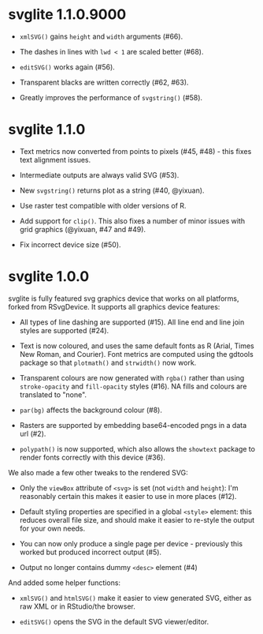 # svglite 1.1.0.9000

* `xmlSVG()` gains `height` and `width` arguments (#66).

* The dashes in lines with `lwd < 1` are scaled better (#68).

* `editSVG()` works again (#56).

* Transparent blacks are written correctly (#62, #63).

* Greatly improves the performance of `svgstring()` (#58).

# svglite 1.1.0

* Text metrics now converted from points to pixels (#45, #48) - this
  fixes text alignment issues.

* Intermediate outputs are always valid SVG (#53).

* New `svgstring()` returns plot as a string (#40, @yixuan).

* Use raster test compatible with older versions of R.

* Add support for `clip()`. This also fixes a number of minor issues with
  grid graphics (@yixuan, #47 and #49).

* Fix incorrect device size (#50).

# svglite 1.0.0

svglite is fully featured svg graphics device that works on all platforms, forked from RSvgDevice. It supports all graphics device features:

* All types of line dashing are supported (#15). All line end and line join 
  styles are supported (#24).

* Text is now coloured, and uses the same default fonts as R (Arial, 
  Times New Roman, and Courier). Font metrics are computed using the 
  gdtools package so that `plotmath()` and `strwidth()` now work.

* Transparent colours are now generated with `rgba()` rather than using 
  `stroke-opacity` and `fill-opacity` styles (#16). NA fills and colours are 
  translated to "none".

* `par(bg)` affects the background colour (#8).

* Rasters are supported by embedding base64-encoded pngs in a data url (#2).

* `polypath()` is now supported, which also allows the `showtext` package to 
  render fonts correctly with this device (#36).

We also made a few other tweaks to the rendered SVG:

* Only the `viewBox` attribute of `<svg>` is set (not `width` and `height`):
  I'm reasonably certain this makes it easier to use in more places (#12).

* Default styling properties are specified in a global `<style>` element:
  this reduces overall file size, and should make it easier to re-style
  the output for your own needs.

* You can now only produce a single page per device - previously this worked
  but produced incorrect output (#5).

* Output no longer contains dummy `<desc>` element (#4)

And added some helper functions:

* `xmlSVG()` and `htmlSVG()` make it easier to view generated SVG, either as 
  raw XML or in RStudio/the browser. 
  
* `editSVG()` opens the SVG in the default SVG viewer/editor.
